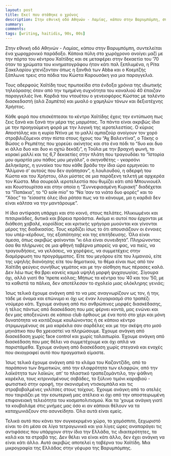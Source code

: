 ```yaml
---
layout: post
title: Εκεί που στάθηκε ο χρόνος
description: Στην εθνική οδό Αθηνών - Λαμίας, κάπου στην Βαρυμπόμπη, συντελείται ένα χωροχρονικό παράδοξο. Κάποια πύλη στο χωρόχρονο ανοίγει μαζί με την πόρτα του κέντρου Χαϊτίδης και σε μεταφέρει στην δεκαετία του ’70 όταν τα χρώματα του κινηματογράφου ήταν κάτι παλ ξεπλυμένα, η Ρίτα Σακελαρίου χτενίζονταν όπως η ξανθιά των Abba και ο Κοεμτζής ξάπλωνε τρεις στα πόδια του Κώστα Καρουσάκη για μια παραγγελιά.
summary: 
comments: 
tags: [writing, haitidis, 90s, 00s]
---
```


Στην εθνική οδό Αθηνών - Λαμίας, κάπου στην Βαρυμπόμπη, συντελείται ένα χωροχρονικό παράδοξο. Κάποια πύλη στο χωρόχρονο ανοίγει μαζί με την πόρτα του κέντρου Χαϊτίδης και σε μεταφέρει στην δεκαετία του ’70 όταν τα χρώματα του κινηματογράφου ήταν κάτι παλ ξεπλυμένα, η Ρίτα Σακελαρίου χτενίζονταν όπως η ξανθιά των Abba και ο Κοεμτζής ξάπλωνε τρεις στα πόδια του Κώστα Καρουσάκη για μια παραγγελιά.

Τους αδερφούς Χαϊτίδη τους πρωτοείδα στα ένδοξα χρόνια της ιδιωτικής τηλεόρασης όταν από την τιμημένη συχνότητα του καναλιού 40 έπαιζαν παραγγελιές live. Καρδιά του ντουέτου ο γενειοφόρος Κώστας με ταλέντο διασκεδαστή (αλά Ζαμπέτα) και μυαλό ο χαμηλών τόνων και δεξιοτέχνης Χρήστος.

Κάθε φορά που επισκέπτεσαι το κέντρο Χαϊτίδης έχεις την εντύπωση πως ζεις ξανά και ξανά την μέρα της μαρμότας. Τα πάντα είναι ακριβώς ίδια με την προηγούμενη φορά με την λογική της ιεροτελεστίας. Ο κύριος Αποστόλης και η κυρία Ντίνα με το μαλλί αμπαζούρ ανοίγουν τον χορό στροβιλιζόμενοι στην πίστα στους ήχους του “Αχ Βαλεντίνα”, ο Τάκης ο Βώσος ο Ρεμπέτης που χορεύει ακίνητος και στο ένα πόδι το “δυο και δυο κι άλλα δυο και δυο κι οχτώ δεκάξι”, η Τούλα με την βραχνή φωνή, το κορακί μαλλί και τις 6,7 δεκαετίες στην πλάτη που τραγουδάει το “Ιστορία μου αμαρτία μου πάθος μου μεγάλο”, ο σκηνοθέτης - γκαρσόνι Δεληκάρης, η γυναίκα του που κάθε βράδυ την ίδια ώρα ερμηνεύει το “Αλίμονο σ’ αυτούς που δεν αγάπησαν”, η λουλουδού, η αδερφή του Κώστα και του Χρήστου, όλοι μύστες σε μια παράξενη τελετή με αρχιερέα τον Κώστα. Μια σουρεάλ ιεροτελεστία που θυμίζει κάτι από Μπουνιουέλ και Κουστουρίτσα και στην οποία η “Συννεφιασμένη Κυριακή” διαδέχεται τα “Παπάκια”, το “O sole mio” το “Να ’σαν τα νιάτα δυο φορές” και το “Χάος” το “είσαστε όλες ίδια ράτσα πως να το κάνουμε, μα η καρδιά δεν είναι κάλτσα να την μαντάρουμε”.

Η ίδια αντίφαση υπάρχει και στο κοινό, στους πελάτες. Ηλικιωμένοι και πιτσιρικάδες, δυτικά και βόρεια προάστια. Ακόμα κι αυτοί που έρχονται με διάθεση χαβαλέ, κοροϊδίας και κριτικής γρήγορα μυούνται και γίνονται μέρος της διαδικασίας. Τους κερδίζει ίσως το ότι απουσιάζουν οι έννοιες του υπέρ-κέρδους, της εξαπάτησης και της επιτήδευσης. Όλα είναι άμεσα, όπως ακριβώς φαίνονται “κι όλα είναι συνειδητά”. Πληρώνοντας όσα θα πλήρωνες σε μια φθηνή ταβέρνα μπορείς να φας, να πιείς, να τραγουδήσεις, να γελάσεις, να χορέψεις, να συμμετέχεις στην διαμόρφωση του προγράμματος. Είτε του μεγάρου είτε του λιμανιού, είτε της υψηλής διανόησης είτε του δημοτικού, το θέμα είναι πως από τον Χαϊτίδη φεύγεις συνήθως γεμάτος και με την αίσθηση πως πέρασες καλά. Δεν λέω πως θα βρει κανείς καμιά υψηλή μορφή ψυχαγωγίας. Σίγουρα όχι, αλλά γιατί θα ’πρεπε κιόλας; Μήπως τα κέντρα του ’40 και του ’50, με τα καθιστά τα πάλκα, δεν αποτέλεσαν το σχολείο μιας ολόκληρης γενιάς;

Ίσως τελικά έχουμε ανάγκη από το να μας αναγνωρίζουν ως τον, ή την, τάδε με όνομα και επώνυμο κι όχι ως έναν λογαριασμό στο τραπέζι νούμερο κάτι. Έχουμε ανάγκη από πιο ανθρώπινες μορφές διασκέδασης, ή τέλος πάντως από διασκέδαση που μας φέρνει κοντά, μας ενώνει και δεν μας αποξενώνει σε κάποιο club όρθιους με ένα ποτό στο χέρι και μόνη δυνατότητα να κοιτάζουμε καυλώνοντας ή σε κάποιο κέντρο στριμωγμένους σε μια καρέκλα σαν σαρδέλες και με την σκέψη στο μισό μηνιάτικο που θα χρειαστεί να πληρώσουμε. Έχουμε ανάγκη από διασκέδαση χωρίς face control και χωρίς ταλαιπωρία. Έχουμε ανάγκη από διασκέδαση που μας θέλει να συμμετέχουμε και όχι απλά να παριστάμεθα. Έχουμε ανάγκη από διασκέδαση χωρίς στεγανά και ενοχές που σκιαγραφεί αυτό που πραγματικά είμαστε.

 Ίσως τελικά έχουμε ανάγκη από το κλάμα του Καζαντζίδη, από το παράπονο των δημοτικών, από την ελαφρότητα των ελαφρών, από την λαϊκότητα των λαϊκών, απ’ το πλαστικό τραπεζομάντιλο, την ψάθινη καρέκλα, τους κιτρινισμένους σοβάδες, το ξύλινο τιμόνι καραβιού - φωτιστικό στην οροφή, την σκονισμένη ντισκομπάλα και τις στραβοβαλμένες γκλίτσες στους τοίχους. Έχουμε ανάγκη από το ατελές που ταιριάζει με την εσωτερική μας ατέλεια κι όχι από την αποστειρωμένη επιφανειακή τελειότητα του κοσμοπολιτισμού. Και τα ’χουμε ανάγκη γιατί τα κουβαλάμε στις μνήμες μας όσο κι αν κάποιοι θέλουν να τα καταχωνιάζουν στο ασυνείδητο. Όλα αυτά είναι εμείς.

Τελικά αυτό που κάνει τον συγκεκριμένο χώρο, το χαμόσπιτο, ξεχωριστό είναι το ότι μέσα σε λίγα τετραγωνικά και για λίγες ώρες αναπαράγει τις αντιφάσεις που υπάρχουν στην ίδια την Ελλάδα, τις ιδιαιτερότητες, τα καλά και τα στραβά της. Δεν θέλει να είναι κάτι άλλο, δεν έχει ανάγκη να είναι κάτι άλλο. Αυτό ακριβώς αποτελεί η ταβέρνα του Χαϊτίδη. Μια μικρογραφία της Ελλάδας στην γέφυρα της Βαρυμπόμπης.